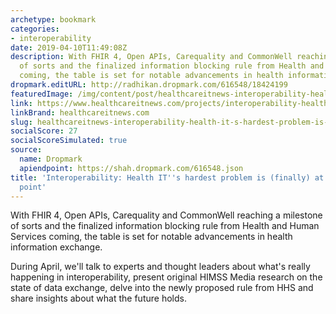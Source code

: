```yaml
---
archetype: bookmark
categories:
- interoperability
date: 2019-04-10T11:49:08Z
description: With FHIR 4, Open APIs, Carequality and CommonWell reaching a milestone
  of sorts and the finalized information blocking rule from Health and Human Services
  coming, the table is set for notable advancements in health information exchange.
dropmark.editURL: http://radhikan.dropmark.com/616548/18424199
featuredImage: /img/content/post/healthcareitnews-interoperability-health-it-s-hardest-problem-is-finally-at-an-inflection-point.jpg
link: https://www.healthcareitnews.com/projects/interoperability-health-its-hardest-problem-finally-inflection-point
linkBrand: healthcareitnews.com
slug: healthcareitnews-interoperability-health-it-s-hardest-problem-is-finally-at-an-inflection-point
socialScore: 27
socialScoreSimulated: true
source:
  name: Dropmark
  apiendpoint: https://shah.dropmark.com/616548.json
title: 'Interoperability: Health IT''s hardest problem is (finally) at an inflection
  point'
---
```

With FHIR 4, Open APIs, Carequality and CommonWell reaching a milestone of sorts and the finalized information blocking rule from Health and Human Services coming, the table is set for notable advancements in health information exchange.
 
During April, we'll talk to experts and thought leaders about what's really happening in interoperability, present original HIMSS Media research on the state of data exchange, delve into the newly proposed rule from HHS and share insights about what the future holds.
